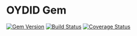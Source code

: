 # OYDID Gem

[![Gem Version](https://badge.fury.io/rb/oydid.png)](http://badge.fury.io/rb/oydid)
[![Build Status](https://github.com/ownyourdata/oydid/workflows/CI/badge.svg)](https://github.com/ownyourdata/oydid/actions?query=workflow%3ACI)
[![Coverage Status](https://coveralls.io/repos/ownyourdata/oydid/badge.svg)](https://coveralls.io/r/ownyourdata/oydid)
